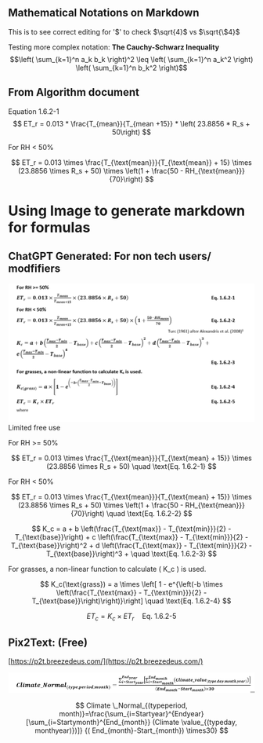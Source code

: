 ## Mathematical Notations on Markdown
This is to see correct editing for '\$' to check $`\sqrt{4}`$ vs $`\sqrt{\$4}`$


Testing more complex notation:
**The Cauchy-Schwarz Inequality**
$$\left( \sum_{k=1}^n a_k b_k \right)^2 \leq \left( \sum_{k=1}^n a_k^2 \right) \left( \sum_{k=1}^n b_k^2 \right)$$


## From Algorithm document
Equation 1.6.2-1
$$ ET_r = 0.013 * \frac{T_{mean}}{T_{mean +15}} * \left( 23.8856 * R_s + 50\right)  $$

For RH < 50%

$$
ET_r = 0.013 \times \frac{T_{\text{mean}}}{T_{\text{mean}} + 15} \times (23.8856 \times R_s + 50) \times \left(1 + \frac{50 - RH_{\text{mean}}}{70}\right)
$$

# Using Image to generate markdown for formulas

## ChatGPT Generated: For non tech users/ modfifiers

<img src="Screenshot 2024-08-01 135513.png"/>
Limited free use

For RH >= 50%

$$
ET_r = 0.013 \times \frac{T_{\text{mean}}}{T_{\text{mean} + 15}} \times (23.8856 \times R_s + 50)
\quad \text{Eq. 1.6.2-1}
$$

For RH < 50%

$$
ET_r = 0.013 \times \frac{T_{\text{mean}}}{T_{\text{mean} + 15}} \times (23.8856 \times R_s + 50) \times \left(1 + \frac{50 - RH_{\text{mean}}}{70}\right)
\quad \text{Eq. 1.6.2-2}
$$

$$
K_c = a + b \left(\frac{T_{\text{max}} - T_{\text{min}}}{2} - T_{\text{base}}\right) + c \left(\frac{T_{\text{max}} - T_{\text{min}}}{2} - T_{\text{base}}\right)^2 + d \left(\frac{T_{\text{max}} - T_{\text{min}}}{2} - T_{\text{base}}\right)^3 +
\quad \text{Eq. 1.6.2-3}
$$

For grasses, a non-linear function to calculate \( K_c \) is used.

$$
K_c(\text{grass}) = a \times \left[ 1 - e^{\left(-b \times \left(\frac{T_{\text{max}} - T_{\text{min}}}{2} - T_{\text{base}}\right)\right)}\right]
\quad \text{Eq. 1.6.2-4}
$$

$$
ET_c = K_c \times ET_r
\quad \text{Eq. 1.6.2-5}
$$


## Pix2Text: (Free)
[https://p2t.breezedeus.com/](https://p2t.breezedeus.com/)

<img src = "\Screenshot 2024-08-01 134150.png"/>

$$
Climate \_Normal_{(typeperiod, month)}=\frac{\sum_{i=Startyear}^{Endyear} [\sum_{i=Startymonth}^{End_{month}} (Climate \value_{(typeday, monthyear)})]} {( End_{month}-Start_{month}) \times30} 
$$
